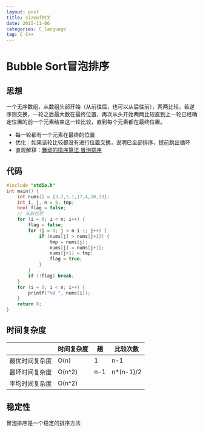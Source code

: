 ```yaml
---
layout: post
title: sizeof相关
date: 2015-11-06
categories: C_language
tag: C C++
---
```

# Bubble Sort冒泡排序

## 思想
一个无序数组，从数组头部开始（从前往后，也可以从后往前），两两比较，若逆序则交换，一轮之后最大数在最终位置，再次从头开始两两比较直到上一轮已经确定位置的前一个元素结束这一轮比较，直到每个元素都在最终位置。

* 每一轮都有一个元素在最终的位置
* 优化：如果该轮比较都没有进行位置交换，说明已全部排序，提前跳出循环
* 直观解释：[舞动的排序算法 冒泡排序](https://www.bilibili.com/video/av17004846/?spm_id_from=333.788.b_7265636f5f6c697374.2)

## 代码
```C
#include "stdio.h"
int main() {
    int nums[] = {3,2,5,1,17,4,10,13};
    int i, j, n = 8, tmp;
    bool flag = false;
    // 从前往后
    for (i = 0; i < n; i++) {
        flag = false;
        for (j = 0; j < n-i-1; j++) {
            if (nums[j] > nums[j+1]) {
                tmp = nums[j];
                nums[j] = nums[j+1];
                nums[j+1] = tmp;
                flag = true;
            }
        }
        if (!flag) break;
    }
    for (i = 0; i < n; i++) {
        printf("%d ", nums[i]);
    }
    return 0;
}
```


## 时间复杂度
||时间复杂度|趟|比较次数|
|----|----|----|----|
|最优时间复杂度|O(n)|1|n-1
|最坏时间复杂度|O(n^2)|n-1|n*(n-1)/2
|平均时间复杂度|O(n^2)||

## 稳定性
冒泡排序是一个稳定的排序方法




